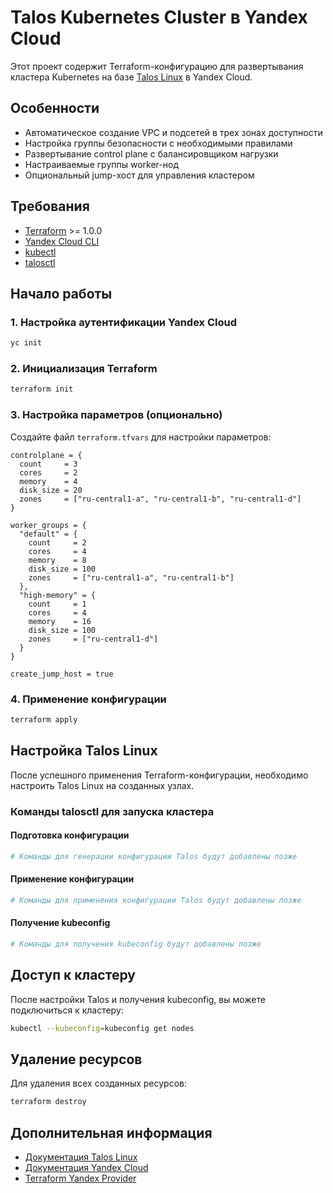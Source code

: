 # Talos Kubernetes Cluster в Yandex Cloud

Этот проект содержит Terraform-конфигурацию для развертывания кластера Kubernetes на базе [Talos Linux](https://www.talos.dev/) в Yandex Cloud.

## Особенности

- Автоматическое создание VPC и подсетей в трех зонах доступности
- Настройка группы безопасности с необходимыми правилами
- Развертывание control plane с балансировщиком нагрузки
- Настраиваемые группы worker-нод
- Опциональный jump-хост для управления кластером

## Требования

- [Terraform](https://www.terraform.io/downloads.html) >= 1.0.0
- [Yandex Cloud CLI](https://cloud.yandex.ru/docs/cli/quickstart)
- [kubectl](https://kubernetes.io/docs/tasks/tools/install-kubectl/)
- [talosctl](https://www.talos.dev/v1.9/introduction/getting-started/#talosctl)

## Начало работы

### 1. Настройка аутентификации Yandex Cloud

```bash
yc init
```

### 2. Инициализация Terraform

```bash
terraform init
```

### 3. Настройка параметров (опционально)

Создайте файл `terraform.tfvars` для настройки параметров:

```hcl
controlplane = {
  count     = 3
  cores     = 2
  memory    = 4
  disk_size = 20
  zones     = ["ru-central1-a", "ru-central1-b", "ru-central1-d"]
}

worker_groups = {
  "default" = {
    count     = 2
    cores     = 4
    memory    = 8
    disk_size = 100
    zones     = ["ru-central1-a", "ru-central1-b"]
  },
  "high-memory" = {
    count     = 1
    cores     = 4
    memory    = 16
    disk_size = 100
    zones     = ["ru-central1-d"]
  }
}

create_jump_host = true
```

### 4. Применение конфигурации

```bash
terraform apply
```

## Настройка Talos Linux

После успешного применения Terraform-конфигурации, необходимо настроить Talos Linux на созданных узлах.

### Команды talosctl для запуска кластера

#### Подготовка конфигурации

```bash
# Команды для генерации конфигурации Talos будут добавлены позже
```

#### Применение конфигурации

```bash
# Команды для применения конфигурации Talos будут добавлены позже
```

#### Получение kubeconfig

```bash
# Команды для получения kubeconfig будут добавлены позже
```

## Доступ к кластеру

После настройки Talos и получения kubeconfig, вы можете подключиться к кластеру:

```bash
kubectl --kubeconfig=kubeconfig get nodes
```

## Удаление ресурсов

Для удаления всех созданных ресурсов:

```bash
terraform destroy
```

## Дополнительная информация

- [Документация Talos Linux](https://www.talos.dev/v1.9/introduction/what-is-talos/)
- [Документация Yandex Cloud](https://cloud.yandex.ru/docs)
- [Terraform Yandex Provider](https://registry.terraform.io/providers/yandex-cloud/yandex/latest/docs)
